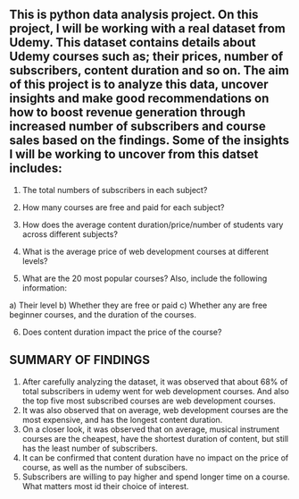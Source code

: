 
## This is python data analysis project. On this project, I will be working with a real dataset from Udemy. This dataset contains details about Udemy courses such as; their prices, number of subscribers, content duration and so on. The aim of this project is to analyze this data, uncover insights and make good recommendations on how to boost revenue generation through increased number of subscribers and course sales based on the findings. Some of the insights I will be working to uncover from this datset includes:

1) The total numbers of subscribers in each subject?

2) How many courses are free and paid for each subject?

3) How does the average content duration/price/number of students vary across different subjects?

4) What is the average price of web development courses at different levels?

5) What are the 20 most popular courses? Also, include the following information:

a) Their level
b) Whether they are free or paid
c) Whether any are free beginner courses, and the duration of the courses.

6) Does content duration impact the price of the course?

## SUMMARY OF FINDINGS
1) After carefully analyzing the dataset, it was observed that about 68% of total subscribers in udemy went for web development courses. And also the top five most subscribed courses are web development courses.
2) It was also observed that on average, web development courses are the most expensive, and has the longest content duration.
3) On a closer look, it was observed that on average, musical instrument courses are the cheapest, have the shortest duration of content, but still has the least number of subscribers.
4) It can be confirmed that content duration have no impact on the price of course, as well as the number of subscibers.
5) Subscribers are willing to pay higher and spend longer time on a course. What matters most id their choice of interest. 
